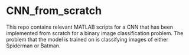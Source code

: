 # CNN_from_scratch

This repo contains relevant MATLAB scripts for a CNN that has been implemented from scratch for a binary image classification problem.
The problem that the model is trained on is classifying images of either Spiderman or Batman.
